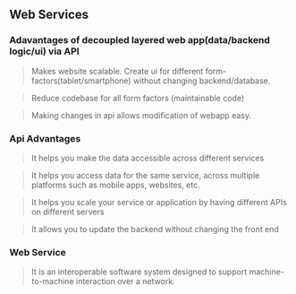 
## Web Services

### Adavantages of decoupled layered web app(data/backend logic/ui) via API

> Makes website scalable. Create ui for different form-factors(tablet/smartphone) without changing backend/database.

> Reduce codebase for all form factors (maintainable code)

> Making changes in api allows modification of webapp easy.


### Api Advantages

> It helps you make the data accessible across different services

> It helps you access data for the same service, across multiple platforms such as mobile apps, websites, etc.

> It helps you scale your service or application by having  different APIs on different servers

> It allows you to update the backend without changing the front end


### Web Service

> It is an interoperable software system designed to support machine-to-machine interaction over a network.

> 
